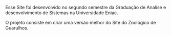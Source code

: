 Esse Site foi desenvolvido no segundo semestre da Graduação de Analise e desenvolvimento de Sistemas na Universidade Eniac.

O projeto consiste em criar uma versão melhor do Site do Zoológico de Guarulhos.



